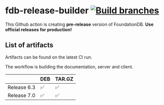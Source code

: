 # fdb-release-builder [![Build branches](https://github.com/PierreZ/fdb-release-builder/actions/workflows/fdb-release.yml/badge.svg)](https://github.com/PierreZ/fdb-release-builder/actions/workflows/fdb-release.yml)

This Github action is creating **pre-release** version of FoundationDB. **Use official releases for production!**

## List of artifacts

Artifacts can be found on the latest CI run.

The workflow is building the documentation, server and client.

|             	| DEB 	| TAR.GZ 	|
|-------------	|-----	|--------	|
| Release 6.3 	| ✅   	| ✅      	|
| Release 7.0 	| ✅   	| ✅      	|